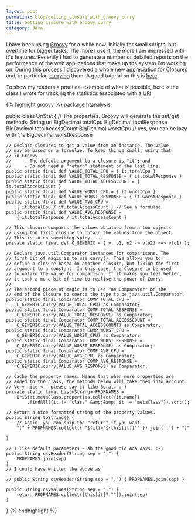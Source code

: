 ```yaml
---
layout: post
permalink: blog/getting_closure_with_groovy_curry
title: Getting closure with Groovy curry
category: Java
---
```


<p class="first">
I have been using <a href="http://groovy.codehaus.org/">Groovy</a> for a while now. Initially for small scripts, but overtime for bigger tasks. The more I use it, the more I am impressed with it's features. Recently I had to generate a number of detailed reports on the performance of the web applications that make up the system I'm working on. During this process I discovered a whole new appreciation for <a href="http://groovy.codehaus.org/Closures">Closures</a> and, in particular, <a href="http://en.wikipedia.org/wiki/Currying">currying</a> them. A good tutorial on this is <a href="http://www.ibm.com/developerworks/java/library/j-pg08235/index.html">here</a>.

</p>
<p>
To show my readers a practical example of what is possible, here is the class I wrote for tracking the statistics associated with a <a href="http://en.wikipedia.org/wiki/Uniform_Resource_Identifier">URI</a>.

</p>
{% highlight groovy %}
package htanalysis

public class UriStat {
    // The properties. Groovy will generate the set/get methods.
    String uri
    BigDecimal totalCpu
    BigDecimal totalResponse
    BigDecimal totalAccessCount
    BigDecimal worstCpu // yes, you can be lazy with ';'s
    BigDecimal worstResponse

    // Declare closures to get a value from an instance. The value
    // may be based on a formulae. To keep things small, using that
    // in Groovy:
    //     - The default argument to a closure is "it"; and
    //     - Do not need a "return" statement on the last line.
    public static final def VALUE_TOTAL_CPU = { it.totalCpu }
    public static final def VALUE_TOTAL_RESPONSE = { it.totalResponse }
    public static final def VALUE_TOTAL_ACCESSCOUNT = { it.totalAccessCount }
    public static final def VALUE_WORST_CPU = { it.worstCpu }
    public static final def VALUE_WORST_RESPONSE = { it.worstResponse }
    public static final def VALUE_AVG_CPU =
        { it.totalCpu / it.totalAccessCount } // See a formulae
    public static final def VALUE_AVG_RESPONSE =
        { it.totalResponse / it.totalAccessCount }

    // This closure compares the values obtained from a two objects
    // using the first closure to obtain the values from the object.
    // This is to do something spicy.....
    private static final def C_GENERIC = { v, o1, o2 -> v(o2) <=> v(o1) };

    // Declare java.util.Comparator instances for comparisons. The
    // first bit of magic is to use curry(). This allows you to
    // define a closure based on another closure, but fixing the first
    // argument to a constant. In this case, the Closure to be used
    // to obtain the value for comparison. If it makes you feel better,
    // it took a me a bit of time to realise the power of Curry.
    //
    // The second piece of magic is to use "as Comparator" on the
    // end of the Closure to coerce the type to be java.util.Comparator.
    public static final Comparator COMP_TOTAL_CPU =
        C_GENERIC.curry(VALUE_TOTAL_CPU) as Comparator;
    public static final Comparator COMP_TOTAL_RESPONSE =
        C_GENERIC.curry(VALUE_TOTAL_RESPONSE) as Comparator;
    public static final Comparator COMP_TOTAL_ACCESSCOUNT =
        C_GENERIC.curry(VALUE_TOTAL_ACCESSCOUNT) as Comparator;
    public static final Comparator COMP_WORST_CPU =
        C_GENERIC.curry(VALUE_WORST_CPU) as Comparator;
    public static final Comparator COMP_WORST_RESPONSE =
        C_GENERIC.curry(VALUE_WORST_RESPONSE) as Comparator;
    public static final Comparator COMP_AVG_CPU =
        C_GENERIC.curry(VALUE_AVG_CPU) as Comparator;
    public static final Comparator COMP_AVG_RESPONSE =
        C_GENERIC.curry(VALUE_AVG_RESPONSE) as Comparator;

    // Cache the property names. Means that when more properties are
    // added to the class, the methods below will take them into account.
    // Very nice <-- please say it like Borat. :-)
    private static final List<String> PROPNAMES =
        UriStat.metaClass.properties.collect({it.name})
            .findAll({it != "class" &amp;&amp; it != "metaClass"}).sort();

    // Return a nice formatted string of the property values.
    public String toString() {
        // Again, you can skip the "return" if you want.
        "[" + PROPNAMES.collect({ "${it}='${this[it]}'" }).join(',') + "]"

    }

    // I like default parameters - ah the good old Ada days. :-)
    public String csvHeader(String sep = ",") {
        PROPNAMES.join(sep)
    }
    // I could have written the above as

    // public String csvHeader(String sep = ",") { PROPNAMES.join(sep) }

    public String csvValues(String sep = ",") {
        return PROPNAMES.collect({this[it]?:""}).join(sep)
    }
}
{% endhighlight %}
